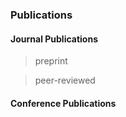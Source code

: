 ### Publications 

#### Journal Publications 

>preprint

>peer-reviewed


#### Conference Publications
